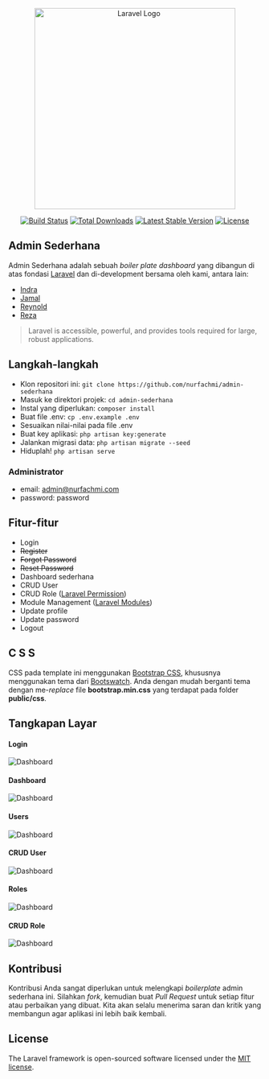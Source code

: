 <p align="center"><a href="https://laravel.com" target="_blank"><img src="https://raw.githubusercontent.com/laravel/art/master/logo-lockup/5%20SVG/2%20CMYK/1%20Full%20Color/laravel-logolockup-cmyk-red.svg" width="400" alt="Laravel Logo"></a></p>

<p align="center">
<a href="https://github.com/laravel/framework/actions"><img src="https://github.com/laravel/framework/workflows/tests/badge.svg" alt="Build Status"></a>
<a href="https://packagist.org/packages/laravel/framework"><img src="https://img.shields.io/packagist/dt/laravel/framework" alt="Total Downloads"></a>
<a href="https://packagist.org/packages/laravel/framework"><img src="https://img.shields.io/packagist/v/laravel/framework" alt="Latest Stable Version"></a>
<a href="https://packagist.org/packages/laravel/framework"><img src="https://img.shields.io/packagist/l/laravel/framework" alt="License"></a>
</p>

## Admin Sederhana

Admin Sederhana adalah sebuah *boiler plate dashboard* yang dibangun di atas fondasi [Laravel](https://laravel.com) dan di-development bersama oleh kami, antara lain:

- [Indra](https://github.com/KingSit3)
- [Jamal](https://github.com/jamalulinsan)
- [Reynold](https://github.com/nekrophantom)
- [Reza](https://github.com/AaEzha)

> Laravel is accessible, powerful, and provides tools required for large, robust applications.

## Langkah-langkah

- Klon repositori ini: `git clone https://github.com/nurfachmi/admin-sederhana`
- Masuk ke direktori projek: `cd admin-sederhana`
- Instal yang diperlukan: `composer install`
- Buat file .env: `cp .env.example .env`
- Sesuaikan nilai-nilai pada file .env
- Buat key aplikasi: `php artisan key:generate`
- Jalankan migrasi data: `php artisan migrate --seed`
- Hiduplah! `php artisan serve`

### Administrator

- email: admin@nurfachmi.com
- password: password

## Fitur-fitur

- Login
- ~~Register~~
- ~~Forgot Password~~
- ~~Reset Password~~
- Dashboard sederhana
- CRUD User
- CRUD Role ([Laravel Permission](https://github.com/spatie/laravel-permission))
- Module Management ([Laravel Modules](https://github.com/nWidart/laravel-modules))
- Update profile
- Update password
- Logout

## C S S

CSS pada template ini menggunakan [Bootstrap CSS](https://getbootstrap.com), khususnya menggunakan tema dari [Bootswatch](https://bootswatch.com/). Anda dengan mudah berganti tema dengan me-*replace* file **bootstrap.min.css** yang terdapat pada folder **public/css**.

## Tangkapan Layar

#### Login

![Dashboard](https://nurfachmi.com/img/nurfachmi/Login-admin.test.png)

#### Dashboard

![Dashboard](https://nurfachmi.com/img/nurfachmi/home-admin.test.png)

#### Users

![Dashboard](https://nurfachmi.com/img/nurfachmi/users-admin.test.png)

#### CRUD User

![Dashboard](https://nurfachmi.com/img/nurfachmi/newUser-admin.test.png)

#### Roles

![Dashboard](https://nurfachmi.com/img/nurfachmi/roles-admin.test.png)

#### CRUD Role

![Dashboard](https://nurfachmi.com/img/nurfachmi/permissionsForModerator-admin.test.png)

## Kontribusi

Kontribusi Anda sangat diperlukan untuk melengkapi *boilerplate* admin sederhana ini. Silahkan *fork*, kemudian buat *Pull Request* untuk setiap fitur atau perbaikan yang dibuat. Kita akan selalu menerima saran dan kritik yang membangun agar aplikasi ini lebih baik kembali.

## License

The Laravel framework is open-sourced software licensed under the [MIT license](https://opensource.org/licenses/MIT).
